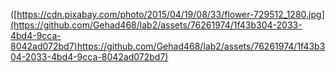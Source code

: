([https://cdn.pixabay.com/photo/2015/04/19/08/33/flower-729512_1280.jpg](https://github.com/Gehad468/lab2/assets/76261974/1f43b304-2033-4bd4-9cca-8042ad072bd7)https://github.com/Gehad468/lab2/assets/76261974/1f43b304-2033-4bd4-9cca-8042ad072bd7)

